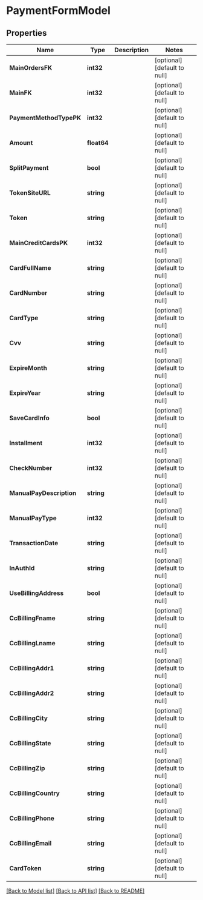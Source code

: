 # PaymentFormModel

## Properties
Name | Type | Description | Notes
------------ | ------------- | ------------- | -------------
**MainOrdersFK** | **int32** |  | [optional] [default to null]
**MainFK** | **int32** |  | [optional] [default to null]
**PaymentMethodTypePK** | **int32** |  | [optional] [default to null]
**Amount** | **float64** |  | [optional] [default to null]
**SplitPayment** | **bool** |  | [optional] [default to null]
**TokenSiteURL** | **string** |  | [optional] [default to null]
**Token** | **string** |  | [optional] [default to null]
**MainCreditCardsPK** | **int32** |  | [optional] [default to null]
**CardFullName** | **string** |  | [optional] [default to null]
**CardNumber** | **string** |  | [optional] [default to null]
**CardType** | **string** |  | [optional] [default to null]
**Cvv** | **string** |  | [optional] [default to null]
**ExpireMonth** | **string** |  | [optional] [default to null]
**ExpireYear** | **string** |  | [optional] [default to null]
**SaveCardInfo** | **bool** |  | [optional] [default to null]
**Installment** | **int32** |  | [optional] [default to null]
**CheckNumber** | **int32** |  | [optional] [default to null]
**ManualPayDescription** | **string** |  | [optional] [default to null]
**ManualPayType** | **int32** |  | [optional] [default to null]
**TransactionDate** | **string** |  | [optional] [default to null]
**InAuthId** | **string** |  | [optional] [default to null]
**UseBillingAddress** | **bool** |  | [optional] [default to null]
**CcBillingFname** | **string** |  | [optional] [default to null]
**CcBillingLname** | **string** |  | [optional] [default to null]
**CcBillingAddr1** | **string** |  | [optional] [default to null]
**CcBillingAddr2** | **string** |  | [optional] [default to null]
**CcBillingCity** | **string** |  | [optional] [default to null]
**CcBillingState** | **string** |  | [optional] [default to null]
**CcBillingZip** | **string** |  | [optional] [default to null]
**CcBillingCountry** | **string** |  | [optional] [default to null]
**CcBillingPhone** | **string** |  | [optional] [default to null]
**CcBillingEmail** | **string** |  | [optional] [default to null]
**CardToken** | **string** |  | [optional] [default to null]

[[Back to Model list]](../README.md#documentation-for-models) [[Back to API list]](../README.md#documentation-for-api-endpoints) [[Back to README]](../README.md)



